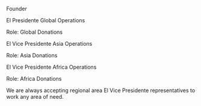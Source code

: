 Founder

El Presidente Global Operations

Role: Global Donations

El Vice Presidente Asia Operations

Role: Asia Donations

El Vice Presidente Africa Operations

Role: Africa Donations

We are always accepting regional area El Vice Presidente representatives to work any area of need.
